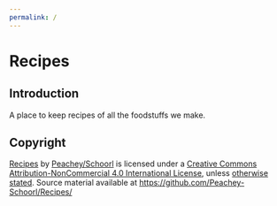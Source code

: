```yaml
---
permalink: /
---
```


# Recipes

## Introduction
A place to keep recipes of all the foodstuffs we make.

## Copyright
<p>
    <a href="http://peachey-schoorl.github.com/Recipes/"><span xmlns:dct="http://purl.org/dc/terms/" href="http://purl.org/dc/dcmitype/Text" property="dct:title" rel="dct:type">Recipes</span></a>
    by <a xmlns:cc="http://creativecommons.org/ns#" href="http://peachey-schoorl.github.com/" property="cc:attributionName" rel="cc:attributionURL">Peachey/Schoorl</a> 
    is licensed under a 
    <a rel="license" href="http://creativecommons.org/licenses/by-nc/4.0/">Creative Commons Attribution-NonCommercial 4.0 International License</a>, unless <a href="http://foodblogalliance.com/2009/04/01/recipe-attribution/">otherwise stated</a>.
    Source material available at 
    <a xmlns:dct="http://purl.org/dc/terms/" href="https://github.com/Peachey-Schoorl/Recipes/" rel="dct:source">https://github.com/Peachey-Schoorl/Recipes/</a>
</p>
